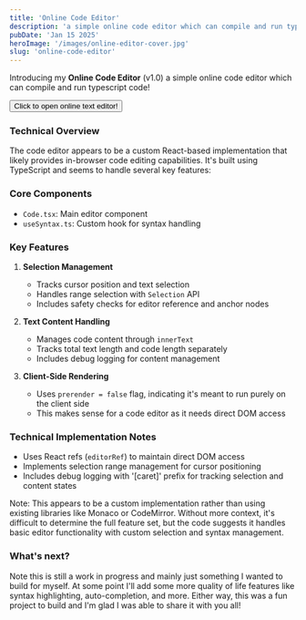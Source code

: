 ```yaml
---
title: 'Online Code Editor'
description: 'a simple online code editor which can compile and run typescript code.'
pubDate: 'Jan 15 2025'
heroImage: '/images/online-editor-cover.jpg'
slug: 'online-code-editor'
---
```


Introducing my **Online Code Editor** (v1.0) a simple online code editor which can compile and run typescript code!

<button href="/code" className="bg-blue-500 hover:bg-blue-400 hover:underline w-full py-4 rounded-xl text-white">Click to open online text editor!</button>

### Technical Overview

The code editor appears to be a custom React-based implementation that likely provides in-browser code editing capabilities. It's built using TypeScript and seems to handle several key features:

### Core Components

- `Code.tsx`: Main editor component
- `useSyntax.ts`: Custom hook for syntax handling

### Key Features

1. **Selection Management**

   - Tracks cursor position and text selection
   - Handles range selection with `Selection` API
   - Includes safety checks for editor reference and anchor nodes

2. **Text Content Handling**

   - Manages code content through `innerText`
   - Tracks total text length and code length separately
   - Includes debug logging for content management

3. **Client-Side Rendering**
   - Uses `prerender = false` flag, indicating it's meant to run purely on the client side
   - This makes sense for a code editor as it needs direct DOM access

### Technical Implementation Notes

- Uses React refs (`editorRef`) to maintain direct DOM access
- Implements selection range management for cursor positioning
- Includes debug logging with '[caret]' prefix for tracking selection and content states

Note: This appears to be a custom implementation rather than using existing libraries like Monaco or CodeMirror. Without more context, it's difficult to determine the full feature set, but the code suggests it handles basic editor functionality with custom selection and syntax management.

### What's next?

Note this is still a work in progress and mainly just something I wanted to build for myself. At some point I'll add some more quality of life features like syntax highlighting, auto-completion, and more. Either way, this was a fun project to build and I'm glad I was able to share it with you all!
